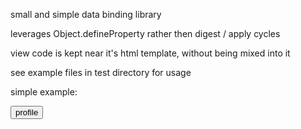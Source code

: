 small and simple data binding library

leverages Object.defineProperty rather then digest / apply cycles

view code is kept near it's html template, without being mixed into it

see example files in test directory for usage

simple example:

<div template="user">
  <script>
    templateScripts.userListing = function(scope, template){
      // put the user.name in the innerHTML property of the element found with css selector '.name', as restricted to this template html
      scope.bindElement('.name', 'innerHTML', 'user.name');
      
      // computed property: scope.accountAge will always be up to date 
      scope.bindComputed('accountAge', function(){
        return (new Date().getTime()) - scope.user.createdAt;
      });
      // display account age
      scope.bindElement('.accountAge', 'innerHTML', 'accountAge');
      // style based on account age
      scope.bindElement('.accountAge', 'style.color', function(){
        return scope.accountAge > ONE_YEAR ? 'red' : 'black';
      });
      // built in methods work as expected
      template.querySelector('.profile_link').addEventListener('click', function(){
        location.hash = 'user/' + scope.user.id + '/profile';
      });

    };
  </script>
  <span class="name">
  <span class="accountAge">
  <button class="profile_link">profile</button>
</div>
